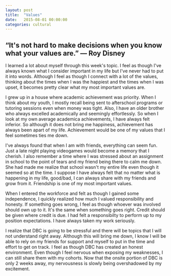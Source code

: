 ```yaml
---
layout: post
title:  "Values"
date:   2015-08-01 00:00:00
categories: cultural
---
```

<h2>“It's not hard to make decisions when you know what your values are.” ― Roy Disney</h2>

I learned a lot about myself through this week's topic. I feel as though I've always known what I consider important in my life but I've never had to put it into words. Although I feel as though I connect with a lot of the values, thinking about the times when I was the happiest and the times when I was upset, it becomes pretty clear what my most important values are.

I grew up in a house where academic achievement was priority. When I think about my youth, I mostly recall being sent to afterschool programs or tutoring sessions even when money was tight. Also, I have an older brother who always excelled academically and seemingly effortlessly. So when I look at my own average academica achievements, I have always felt inferior. So although it does not bring me happiness, achievement has always been apart of my life. Achievement would be one of my values that I feel sometimes ties me down.

I've always found that when I am with friends, everything can seem fun. Just a late night playing videogames would become a memory that I cherish. I also remember a time where I was stressed about an assignment in school to the point of tears and my friend being there to calm me down. She had made me realize that school wasn't my entire life even though it seemed so at the time. I suppose I have always felt that no matter what is happening in my life, good/bad, I can always share with my friends and grow from it. Friendship is one of my most important values.

When I entered the workforce and felt as though I gained some independence, I quickly realized how much I valued responsibility and honesty. If something goes wrong, I feel as though whoever was involved should own up to it. It's the same when something goes right. Credit should be given where credit is due. I had felt a responsibilty to perform up to my position expectations. I have always taken my work seriously.

I realize that DBC is going to be stressful and there will be topics that I will not understand right away. Although this will bring me down, I know I will be able to rely on my friends for support and myself to put in the time and effort to get on track. I feel as though DBC has created an honest environment. Even though I feel nervous when exposing my weaknesses, I can still share them with my cohorts. Now that the onsite portion of DBC is only 2 weeks away, my nervousness is slowly being overshadowed by my excitement.
